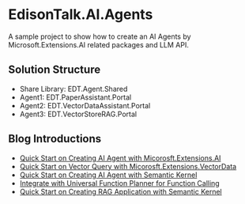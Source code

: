 # EdisonTalk.AI.Agents
A sample project to show how to create an AI Agents by Microsoft.Extensions.AI related packages and LLM API.

## Solution Structure
- Share Library: EDT.Agent.Shared
- Agent1: EDT.PaperAssistant.Portal
- Agent2: EDT.VectorDataAssistant.Portal
- Agent3: EDT.VectorStoreRAG.Portal

## Blog Introductions
- [Quick Start on Creating AI Agent with Micorosft.Extensions.AI](https://www.cnblogs.com/edisonchou/p/-/introduction-to-microsoft-extensions-ai)
- [Quick Start on Vector Query with Micorosft.Extensions.VectorData](https://www.cnblogs.com/edisonchou/p/-/introduction-to-vector-query-demo)
- [Quick Start on Creating AI Agent with Semantic Kernel](https://www.cnblogs.com/edisonchou/p/-/quick-start-on-ai-agent-by-sk)
- [Integrate with Universal Function Planner for Function Calling](https://www.cnblogs.com/edisonchou/p/-/quick-start-with-universal-function-caller)
- [Quick Start on Creating RAG Application with Semantic Kernel](https://www.cnblogs.com/edisonchou/p/-/quick-start-with-universal-function-caller)